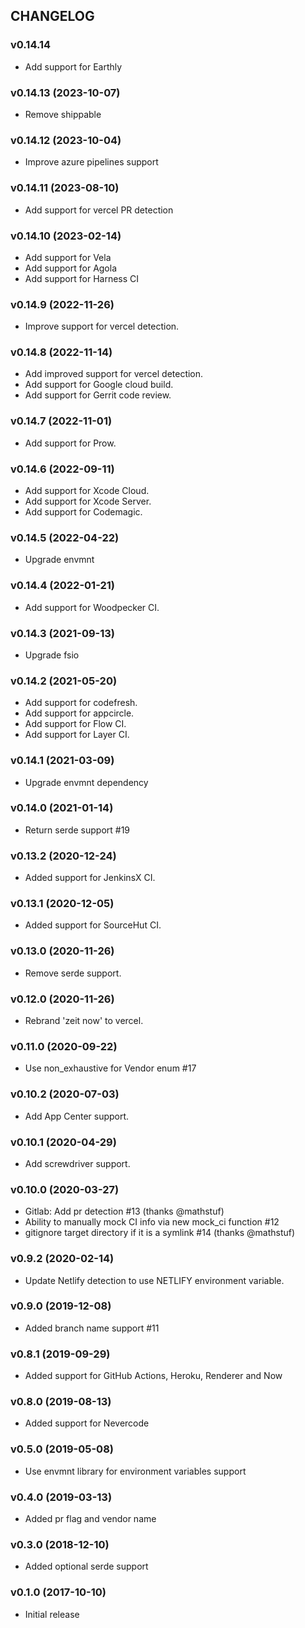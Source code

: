## CHANGELOG

### v0.14.14

* Add support for Earthly

### v0.14.13 (2023-10-07)

* Remove shippable

### v0.14.12 (2023-10-04)

* Improve azure pipelines support

### v0.14.11 (2023-08-10)

* Add support for vercel PR detection

### v0.14.10 (2023-02-14)

* Add support for Vela
* Add support for Agola
* Add support for Harness CI

### v0.14.9 (2022-11-26)

* Improve support for vercel detection.

### v0.14.8 (2022-11-14)

* Add improved support for vercel detection.
* Add support for Google cloud build.
* Add support for Gerrit code review.

### v0.14.7 (2022-11-01)

* Add support for Prow.

### v0.14.6 (2022-09-11)

* Add support for Xcode Cloud.
* Add support for Xcode Server.
* Add support for Codemagic.

### v0.14.5 (2022-04-22)

* Upgrade envmnt

### v0.14.4 (2022-01-21)

* Add support for Woodpecker CI.

### v0.14.3 (2021-09-13)

* Upgrade fsio

### v0.14.2 (2021-05-20)

* Add support for codefresh.
* Add support for appcircle.
* Add support for Flow CI.
* Add support for Layer CI.

### v0.14.1 (2021-03-09)

* Upgrade envmnt dependency

### v0.14.0 (2021-01-14)

* Return serde support #19

### v0.13.2 (2020-12-24)

* Added support for JenkinsX CI.

### v0.13.1 (2020-12-05)

* Added support for SourceHut CI.

### v0.13.0 (2020-11-26)

* Remove serde support.

### v0.12.0 (2020-11-26)

* Rebrand 'zeit now' to vercel.

### v0.11.0 (2020-09-22)

* Use non_exhaustive for Vendor enum #17

### v0.10.2 (2020-07-03)

* Add App Center support.

### v0.10.1 (2020-04-29)

* Add screwdriver support.

### v0.10.0 (2020-03-27)

* Gitlab: Add pr detection #13 (thanks @mathstuf)
* Ability to manually mock CI info via new mock_ci function #12
* gitignore target directory if it is a symlink #14 (thanks @mathstuf)

### v0.9.2 (2020-02-14)

* Update Netlify detection to use NETLIFY environment variable.

### v0.9.0 (2019-12-08)

* Added branch name support #11

### v0.8.1 (2019-09-29)

* Added support for GitHub Actions, Heroku, Renderer and Now

### v0.8.0 (2019-08-13)

* Added support for Nevercode

### v0.5.0 (2019-05-08)

* Use envmnt library for environment variables support

### v0.4.0 (2019-03-13)

* Added pr flag and vendor name

### v0.3.0 (2018-12-10)

* Added optional serde support

### v0.1.0 (2017-10-10)

* Initial release
